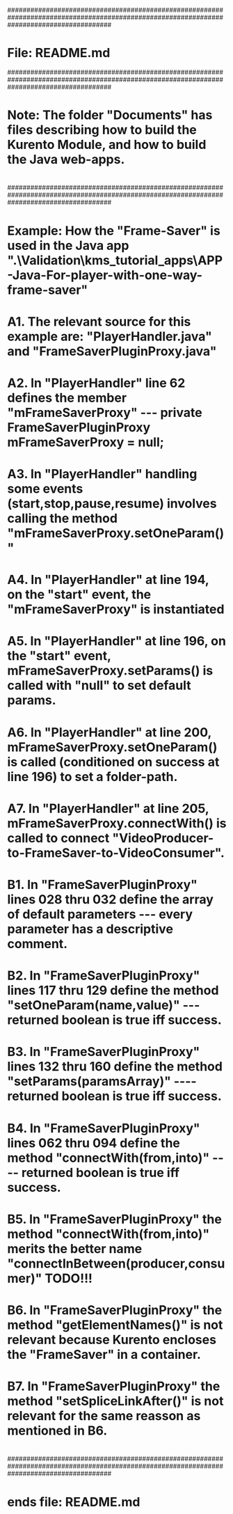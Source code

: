 ###########################################################################################################################################
# File: README.md
###########################################################################################################################################
#
# Note: The folder "Documents" has files describing how to build the Kurento Module, and how to build the Java web-apps.
#
###########################################################################################################################################
#
# Example: How the "Frame-Saver" is used in the Java app ".\Validation\kms_tutorial_apps\APP-Java-For-player-with-one-way-frame-saver"
#
#   A1. The relevant source for this example are: "PlayerHandler.java" and "FrameSaverPluginProxy.java"
#   A2. In "PlayerHandler" line 62 defines the member "mFrameSaverProxy" --- private  FrameSaverPluginProxy mFrameSaverProxy = null;
#   A3. In "PlayerHandler" handling some events (start,stop,pause,resume) involves calling the method "mFrameSaverProxy.setOneParam()"
#   A4. In "PlayerHandler" at line 194, on the "start" event, the "mFrameSaverProxy" is instantiated
#   A5. In "PlayerHandler" at line 196, on the "start" event, mFrameSaverProxy.setParams() is called with "null" to set default params. 
#   A6. In "PlayerHandler" at line 200, mFrameSaverProxy.setOneParam() is called (conditioned on success at line 196) to set a folder-path.
#   A7. In "PlayerHandler" at line 205, mFrameSaverProxy.connectWith() is called to connect "VideoProducer-to-FrameSaver-to-VideoConsumer".
#
#   B1. In "FrameSaverPluginProxy" lines 028 thru 032 define the array of default parameters --- every parameter has a descriptive comment.
#   B2. In "FrameSaverPluginProxy" lines 117 thru 129 define the method "setOneParam(name,value)" --- returned boolean is true iff success.
#   B3. In "FrameSaverPluginProxy" lines 132 thru 160 define the method "setParams(paramsArray)" ---- returned boolean is true iff success.
#   B4. In "FrameSaverPluginProxy" lines 062 thru 094 define the method "connectWith(from,into)" ---- returned boolean is true iff success.
#   B5. In "FrameSaverPluginProxy" the method "connectWith(from,into)" merits the better name "connectInBetween(producer,consumer)" TODO!!!
#   B6. In "FrameSaverPluginProxy" the method "getElementNames()" is not relevant because Kurento encloses the "FrameSaver" in a container.
#   B7. In "FrameSaverPluginProxy" the method "setSpliceLinkAfter()" is not relevant for the same reasson as mentioned in B6.
#
###########################################################################################################################################
#
# ends file: README.md
